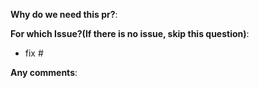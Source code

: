 <!-- Thanks for your Pull Request(PR)!

-->

**Why do we need this pr?**:

**For which Issue?(If there is no issue, skip this question)**:
- fix #

**Any comments**: